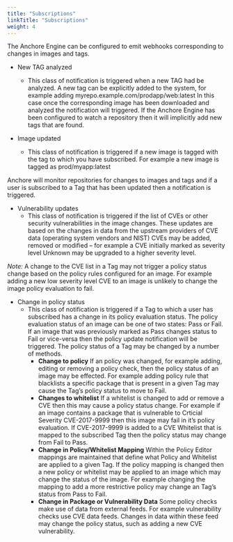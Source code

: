 ```yaml
---
title: "Subscriptions"
linkTitle: "Subscriptions"
weight: 4
---
```


The Anchore Engine can be configured to emit webhooks corresponding to changes in images and tags.

- New TAG analyzed
    - This class of notification is triggered when a new TAG had be analyzed.
A new tag can be explicitly added to the system, for example adding myrepo.example.com/prodapp/web:latest
In this case once the corresponding image has been downloaded and analyzed the notification will triggered.
If the Anchore Engine has been configured to watch a repository then it will implicitly add new tags that are found.

- Image updated
    - This class of notification is triggered if a new image is tagged with the tag to which you have subscribed. For example a new image is tagged as prod/myapp:latest 

Anchore will monitor repositories for changes to images and tags and if a user is subscribed to a Tag that has been updated then a notification is triggered.

- Vulnerability updates
    - This class of notification is triggered if the list of CVEs or other security vulnerabilities in the image changes. These updates are based on the changes in data from the upstream providers of CVE data (operating system vendors and NIST) CVEs may be added, removed or modified – for example a CVE initially marked as severity level Unknown may be upgraded to a higher severity level.

*Note:* A change to the CVE list in a Tag may not trigger a policy status change based on the policy rules configured for an image.
For example adding a new low severity level CVE to an image is unlikely to change the image policy evaluation to fail. 

- Change in policy status
    - This class of notification is triggered if a Tag to which a user has subscribed has a change in its policy evaluation status. The policy evaluation status of an image can be one of two states: Pass or Fail. If an image that was previously marked as Pass changes status to Fail or vice-versa then the policy update notification will be triggered. The policy status of a Tag may be changed by a number of methods.
        - **Change to policy**
            If an policy was changed, for example adding, editing or removing a policy check, then the policy status of an image may be effected. For example adding policy rule that blacklists a specific package that is present in a given Tag may cause the Tag’s policy status to move to Fail.
        - **Changes to whitelist**
            If a whitelist is changed to add or remove a CVE then this may cause a policy status change. For example if an image contains a package that is vulnerable to Crticial Severity CVE-2017-9999 then this image may fail in it’s policy evaluation. If CVE-2017-9999 is added to a CVE Whitelist that is mapped to the subscribed Tag then the policy status may change from Fail to Pass.
        - **Change in Policy/Whitelist Mapping**
            Within the Policy Editor mappings are maintained that define what Policy and Whitelist are applied to a given Tag. If the policy mapping is changed then a new policy or whitelist may be applied to an image which may change the status of the image. For example changing the mapping to add a more restrictive policy may change an Tag’s status from Pass to Fail.
        - **Change in Package or Vulnerability Data**
            Some policy checks make use of data from external feeds. For example vulnerability checks use CVE data feeds. Changes in data within these feed may change the policy status, such as adding a new CVE vulnerability.

